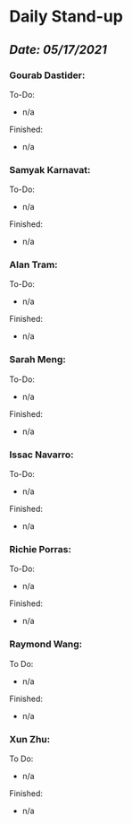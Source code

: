# Daily Stand-up
## _Date: 05/17/2021_

### Gourab Dastider:
To-Do:
- n/a



Finished:
- n/a




### Samyak Karnavat:
To-Do:
- n/a


Finished:
- n/a



### Alan Tram:
To-Do: 
- n/a





Finished:
- n/a



### Sarah Meng:
To-Do:
- n/a


Finished:
- n/a





### Issac Navarro:
To-Do:
- n/a

Finished:
- n/a




### Richie Porras:
To-Do:
- n/a

Finished:
- n/a



### Raymond Wang:
To Do:
- n/a

Finished:
- n/a



### Xun Zhu:
To Do:

- n/a


Finished:
- n/a